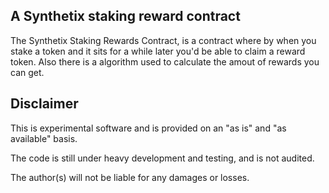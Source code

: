 ## A Synthetix staking reward contract

The Synthetix Staking Rewards Contract, is a contract where by when you stake a token and it sits for a while later you'd be able to claim
a reward token. Also there is a algorithm used to calculate the amout of rewards you can get.

## Disclaimer

This is experimental software and is provided on an "as is" and "as available" basis.

The code is still under heavy development and testing, and is not audited.

The author(s) will not be liable for any damages or losses.
